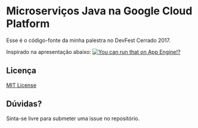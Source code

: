 # Microserviços Java na Google Cloud Platform
Esse  é o código-fonte da minha palestra no DevFest Cerrado 2017.

Inspirado na apresentação abaixo:
[![You can run that on App Engine!?](https://i.imgur.com/r0SCp8S.jpg)](https://www.youtube.com/watch?v=sATG0OfdP4g)

## Licença
[MIT License](LICENSE.md)

## Dúvidas?
Sinta-se livre para submeter uma issue no repositório.
